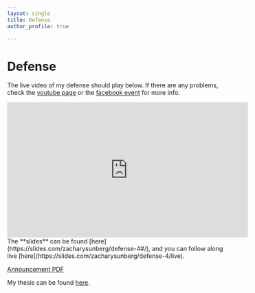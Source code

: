 ```yaml
---
layout: single
title: Defense
author_profile: true

---
```


# Defense

The live video of my defense should play below. If there are any problems, check the [youtube page](https://www.youtube.com/watch?v=MBAtxhaNXGc) or the [facebook event](https://www.facebook.com/events/380795625731958/) for more info.

<iframe width="560" height="315" src="https://www.youtube.com/embed/MBAtxhaNXGc" frameborder="0" allow="autoplay; encrypted-media" allowfullscreen></iframe>

<br/>
The **slides** can be found [here](https://slides.com/zacharysunberg/defense-4#/), and you can follow along live [here](https://slides.com/zacharysunberg/defense-4/live).

[Announcement PDF](assets/documents/flyer.pdf)

My thesis can be found [here](thesis.pdf).
